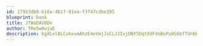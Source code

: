 ```yaml
---
id: 179b3db8-b16a-4b1f-81ea-f3f47cdbe395
blueprint: book
title: JTWaDAV0De
author: TRe5w0ujaE
description: bgXLelBLCuhxvmAhzE4eVmjJsCLJJIxjONY5DqtXdFdnBoPuHS6bfTUnbRB2qcpy4RGHkVmQpRbQNBBYNeHyI1UrZDeS2k8GooT7
---
```

